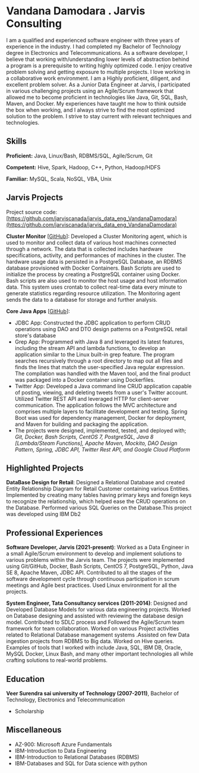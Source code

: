 # Vandana Damodara . Jarvis Consulting

I am a qualified and experienced software engineer with three years of experience in the industry. I had completed my Bachelor of Technology degree in Electronics and Telecommunications. As a software developer, I believe that working with/understanding lower levels of abstraction behind a program is a prerequisite to writing highly optimized code. I enjoy creative problem solving and getting exposure to multiple projects. I love working in a collaborative work environment. I am a Highly proficient, diligent, and excellent problem solver. As a Junior Data Engineer at Jarvis, I participated in various challenging projects using an Agile/Scrum framework that allowed me to become proficient in technologies like Java, Git, SQL, Bash, Maven, and Docker. My experiences have taught me how to think outside the box when working, and I always strive to find the most optimized solution to the problem. I strive to stay current with relevant techniques and technologies.

## Skills

**Proficient:** Java, Linux/Bash, RDBMS/SQL, Agile/Scrum, Git

**Competent:** Hive, Spark, Hadoop, C++, Python, Hadoop/HDFS

**Familiar:** MySQL, Scala, NoSQL, VBA, Unix

## Jarvis Projects

Project source code: [https://github.com/jarviscanada/jarvis_data_eng_VandanaDamodara](https://github.com/jarviscanada/jarvis_data_eng_VandanaDamodara)


**Cluster Monitor** [[GitHub](https://github.com/jarviscanada/jarvis_data_eng_VandanaDamodara/tree/master/linux_sql)]: Developed a Cluster Monitoring agent, which is used to monitor and collect data of various host machines connected through a network. The data that is collected includes hardware specifications, activity, and performances of machines in the cluster. The hardware usage data is persisted in a PostgreSQL Database, an RDBMS database provisioned with Docker Containers. Bash Scripts are used to initialize the process by creating a PostgreSQL container using Docker. Bash scripts are also used to monitor the host usage and host information data. This system uses crontab to collect real-time data every minute to generate statistics regarding resource utilization. The Monitoring agent sends the data to a database for storage and further analysis.

**Core Java Apps** [[GitHub](https://github.com/jarviscanada/jarvis_data_eng_VandanaDamodara/tree/master/core_java)]:
      
  - JDBC App:  Constructed the JDBC application to perform CRUD operations using DAO and DTO design patterns on a PostgreSQL retail store's database
  - Grep App:  Programmed with Java 8 and leveraged its latest features, including the stream API and lambda functions, to develop an application similar to the Linux built-in grep feature. The program searches recursively through a root directory to map out all files and finds the lines that match the user-specified Java regular expression. The compilation was handled with the Maven tool, and the final product was packaged into a Docker container using Dockerfiles.
  - Twitter App: Developed a Java command line CRUD application capable of posting, viewing, and deleting tweets from a user's Twitter account. Utilized Twitter REST API and leveraged HTTP for client-server communication. The application follows the MVC architecture and comprises multiple layers to facilitate development and testing. Spring Boot was used for dependency management, Docker for deployment, and Maven for building and packaging the application.
  - The projects were designed, implemented, tested, and deployed with; *Git, Docker, Bash Scripts, CentOS 7, PostgreSQL, Java 8 [Lambda/Steam Functions], Apache Maven, Mockito, DAO Design Pattern, Spring, JDBC API, Twitter Rest API, and Google Cloud Platform*


## Highlighted Projects
**DataBase Design for Retail**: Designed a Relational Database and created Entity Relationship Diagram for Retail Customer containing various Entities. Implemented by creating many tables having primary keys and foreign keys to recognize the relationship, which helped ease the CRUD operations on the Database. Performed various SQL Queries on the Database.This project was developed using IBM Db2


## Professional Experiences

**Software Developer, Jarvis (2021-present)**: Worked as a Data Engineer in a small Agile/Scrum environment to develop and implement solutions to various problems within the Jarvis team. The projects were implemented using Git/GitHub, Docker, Bash Scripts, CentOS 7, PostgreSQL, Python, Java SE 8, Apache Maven, JDBC API. Contributed to all the stages of the software development cycle through continuous participation in scrum meetings and Agile best practices. Used Linux environment for all the projects.

**System Engineer, Tata Consultancy services (2011-2014)**: Designed and Developed  Database Models for various data engineering projects. Worked on Database designing and assisted with reviewing the database design model. Contributed to SDLC process and  Followed the Agile/Scrum team framework for team collaboration. Worked on various Project activities related to Relational Database management systems .Assisted on few Data ingestion projects from RDBMS to Big data. Worked on Hive queries. Examples of tools that I worked with include Java, SQL, IBM DB, Oracle, MySQL Docker, Linux Bash, and many other important technologies all while crafting solutions to real-world problems.


## Education
**Veer Surendra sai university of Technology (2007-2011)**, Bachelor of Technology, Electronics and Telecommunication
- Scholarship


## Miscellaneous
- AZ-900: Microsoft Azure Fundamentals
- IBM-Introduction to Data Engineering
- IBM-Introduction to Relational Databases (RDBMS) 
- IBM-Databases and SQL for Data science with python